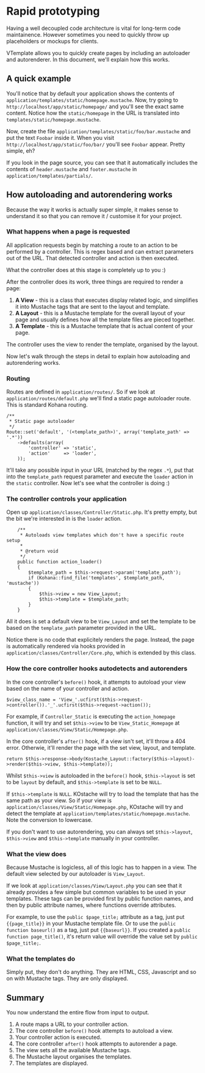 # Rapid prototyping

Having a well decoupled code architecture is vital for long-term code
maintainence. However sometimes you need to quickly throw up placeholders or
mockups for clients.

VTemplate allows you to quickly create pages by including an autoloader and
autorenderer. In this document, we'll explain how this works.

## A quick example

You'll notice that by default your application shows the contents of
`application/templates/static/homepage.mustache`. Now, try going to
`http://localhost/app/static/homepage/` and you'll see the exact same content.
Notice how the `static/homepage` in the URL is translated into
`templates/static/homepage.mustache`.

Now, create the file `application/templates/static/foo/bar.mustache` and put
the text `Foobar` inside it. When you visit
`http://localhost/app/static/foo/bar/` you'll see `Foobar` appear. Pretty
simple, eh?

If you look in the page source, you can see that it automatically includes the
contents of `header.mustache` and `footer.mustache` in
`application/templates/partials/`.

## How autoloading and autorendering works

Because the way it works is actually super simple, it makes sense to
understand it so that you can remove it / customise it for your project.

### What happens when a page is requested

All application requests begin by matching a route to an action to be
performed by a controller. This is regex based and can extract parameters out
of the URL. That detected controller and action is then executed.

What the controller does at this stage is completely up to you :)

After the controller does its work, three things are required to render a
page:

 1. **A View** - this is a class that executes display related logic, and
    simplifies it into Mustache tags that are sent to the layout and template.
 2. **A Layout** - this is a Mustache template for the overall layout of your
    page and usually defines how all the template files are pieced together.
 3. **A Template** - this is a Mustache template that is actual content of
    your page.

The controller uses the view to render the template, organised by the layout.

Now let's walk through the steps in detail to explain how autoloading and
autorendering works.

### Routing

Routes are defined in `application/routes/`. So if we look at
`application/routes/default.php` we'll find a static page autoloader route.
This is standard Kohana routing.

```
/**
 * Static page autoloader
 */
Route::set('default', '(<template_path>)', array('template_path' => '.*'))
    ->defaults(array(
        'controller' => 'static',
        'action'     => 'loader',
    ));
```

It'll take any possible input in your URL (matched by the regex `.*`), put
that into the `template_path` request parameter and execute the `loader`
action in the `static` controller. Now let's see what the controller is doing
:)

### The controller controls your application

Open up `application/classes/Controller/Static.php`. It's pretty empty, but
the bit we're interested in is the `loader` action.

```
    /**
     * Autoloads view templates which don't have a specific route setup
     *
     * @return void
     */
    public function action_loader()
    {
        $template_path = $this->request->param('template_path');
        if (Kohana::find_file('templates', $template_path, 'mustache'))
        {
            $this->view = new View_Layout;
            $this->template = $template_path;
        }
    }
```

All it does is set a default view to be `View_Layout` and set the template to
be based on the `template_path` parameter provided in the URL.

Notice there is no code that explicitely renders the page. Instead, the page
is automatically rendered via hooks provided in
`application/classes/Controller/Core.php`, which is extended by this class.

### How the core controller hooks autodetects and autorenders

In the core controller's `before()` hook, it attempts to autoload your view
based on the name of your controller and action.

```
$view_class_name = 'View_'.ucfirst($this->request->controller()).'_'.ucfirst($this->request->action());
```

For example, if `Controller_Static` is executing the `action_homepage` function,
it will try and set `$this->view` to be `View_Static_Homepage` at
`application/classes/View/Static/Homepage.php`.

In the core controller's `after()` hook, if a view isn't set, it'll throw a
404 error. Otherwie, it'll render the page with the set view, layout, and
template.

```
return $this->response->body(Kostache_Layout::factory($this->layout)->render($this->view, $this->template));
```

Whilst `$this->view` is autoloaded in the `before()` hook, `$this->layout` is
set to be `layout` by default, and `$this->template` is set to be `NULL`.

If `$this->template` is `NULL`. KOstache will try to load the template that
has the same path as your view. So if your view is
`application/classes/View/Static/Homepage.php`, KOstache will try and detect
the template at `application/templates/static/homepage.mustache`. Note the
conversion to lowercase.

If you don't want to use autorendering, you can always set `$this->layout`,
`$this->view` and `$this->template` manually in your controller.

### What the view does

Because Mustache is logicless, all of this logic has to happen in a view. The
default view selected by our autoloader is `View_Layout`.

If we look at `application/classes/View/Layout.php` you can see that it
already provides a few simple but common variables to be used in your
templates. These tags can be provided first by public function names, and then
by public attribute names, where functions override attributes.

For example, to use the `public $page_title;` attribute as a tag, just put
`{{page_title}}` in your Mustache template file. Or to use the `public
function baseurl()` as a tag, just put `{{baseurl}}`. If you created a `public
function page_title()`, it's return value will override the value set by
`public $page_title;`.

### What the templates do

Simply put, they don't do anything. They are HTML, CSS, Javascript and so on
with Mustache tags. They are only displayed.

## Summary

You now understand the entire flow from input to output.

 1. A route maps a URL to your controller action.
 2. The core controller `before()` hook attempts to autoload a view.
 3. Your controller action is executed.
 4. The core controller `after()` hook attempts to autorender a page.
 5. The view sets all the available Mustache tags.
 6. The Mustache layout organises the templates.
 7. The templates are displayed.
